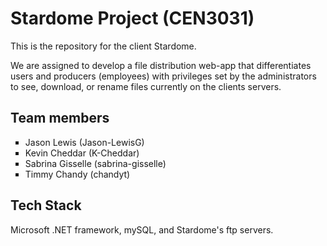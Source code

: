 <html><body>
<h1>Stardome Project (CEN3031)</h1>
<p>This is the repository for the client Stardome. </p>
<p>We are assigned to develop a file distribution web-app that differentiates users and 
producers (employees) with privileges set by the administrators to see, download, or rename files
currently on the clients servers.</p>
<h2>Team members</h2>
<ul style="list-style-type:square">
	<li>Jason Lewis (Jason-LewisG)</li>
	<li>Kevin Cheddar (K-Cheddar)</li>
	<li>Sabrina Gisselle (sabrina-gisselle)</li>
	<li>Timmy Chandy (chandyt)</li>		
</ul>
<h2>Tech Stack</h2>
<p>Microsoft .NET framework, mySQL, and Stardome's ftp servers.</p>
</body></html>
